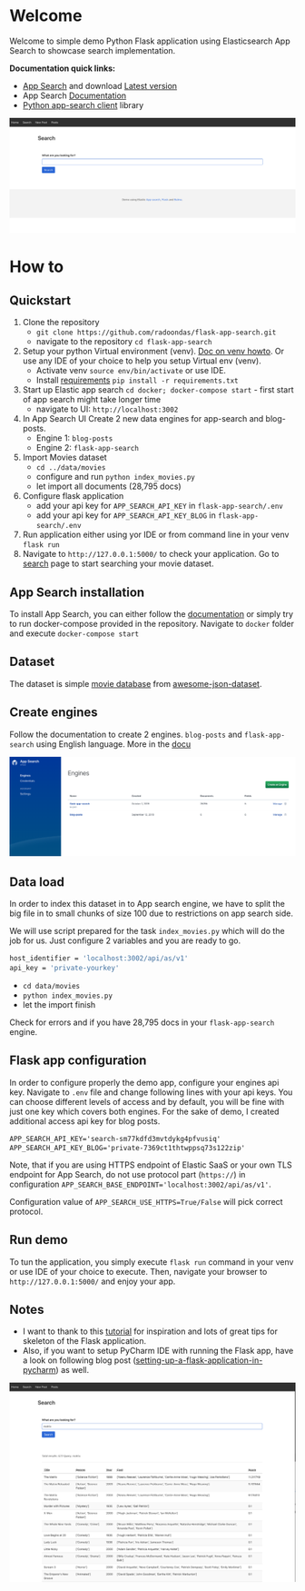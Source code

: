 # Welcome
Welcome to simple demo Python Flask application using Elasticsearch App Search to showcase search implementation.

**Documentation quick links:**

- [App Search](https://www.elastic.co/products/app-search) and download [Latest version](https://www.elastic.co/downloads/app-search)
- App Search [Documentation](https://swiftype.com/documentation/app-search/self-managed/overview)
- [Python app-search client](https://github.com/elastic/app-search-python) library

![Search app](docs/img/search-app_1.png)

# How to

## Quickstart
1. Clone the repository
    - `git clone https://github.com/radoondas/flask-app-search.git` 
    - navigate to the repository `cd flask-app-search`
2. Setup your python Virtual environment (venv). [Doc on venv howto](https://packaging.python.org/guides/installing-using-pip-and-virtual-environments). Or use any IDE of your choice to help you setup Virtual env (venv).
    - Activate venv `source env/bin/activate` or use IDE.
    - Install [requirements](requirements.txt) `pip install -r requirements.txt`
3. Start up Elastic app search `cd docker; docker-compose start` - first start of app search might take longer time
    - navigate to UI: `http://localhost:3002`
4. In App Search UI Create 2 new data engines for app-search and blog-posts.
    - Engine 1: `blog-posts`
    - Engine 2: `flask-app-search`
5. Import Movies dataset 
    - `cd ../data/movies`
    - configure and run `python index_movies.py`
    - let import all documents (28,795 docs)
6. Configure flask application
    - add your api key for `APP_SEARCH_API_KEY` in `flask-app-search/.env`
    - add your api key for `APP_SEARCH_API_KEY_BLOG` in `flask-app-search/.env`
7. Run application either using yor IDE or from command line in your venv `flask run`
8. Navigate to `http://127.0.0.1:5000/` to check your application. Go to [search](http://127.0.0.1:5000/search) page to start searching your movie dataset.

## App Search installation
To install App Search, you can either follow the [documentation](https://swiftype.com/documentation/app-search/self-managed/installation) or simply try to run docker-compose provided in the repository.
Navigate to `docker` folder and execute `docker-compose start`

## Dataset
The dataset is simple [movie database](https://raw.githubusercontent.com/prust/wikipedia-movie-data/master/movies.json) 
from [awesome-json-dataset](https://github.com/jdorfman/awesome-json-datasets#movies).

## Create engines
Follow the documentation to create 2 engines. `blog-posts` and `flask-app-search` using English language.
More in the [docu](https://swiftype.com/documentation/app-search/getting-started#engine)

![List of engines](docs/img/engines.png)

## Data load
In order to index this dataset in to App search engine, we have to split the big file in to small chunks of size 100 due 
to restrictions on app search side. 

We will use script prepared for the task `index_movies.py` which will do the job for us. Just configure 2 variables and you are ready to go.
```bash
host_identifier = 'localhost:3002/api/as/v1'
api_key = 'private-yourkey'
```
- `cd data/movies`
- `python index_movies.py`
- let the import finish

Check for errors and if you have 28,795 docs in your `flask-app-search` engine.

## Flask app configuration
In order to configure properly the demo app, configure your engines api key. Navigate to `.env` file and change 
following lines with your api keys. You can choose different levels of access and by default, you will be fine with just 
one key which covers both engines. For the sake of demo, I created additional access api key for blog posts. 
```
APP_SEARCH_API_KEY='search-sm77kdfd3mvtdykg4pfvusiq'
APP_SEARCH_API_KEY_BLOG='private-7369ct1thtwppsq73s122zip'
```
Note, that if you are using HTTPS endpoint of Elastic SaaS or your own TLS endpoint for App Search, do not use protocol part (`https://`)
in configuration `APP_SEARCH_BASE_ENDPOINT='localhost:3002/api/as/v1'`. 

Configuration value of `APP_SEARCH_USE_HTTPS=True/False` will pick correct protocol.

## Run demo
To tun the application, you simply execute `flask run` command in your venv or use IDE of your choice to execute.
Then, navigate your browser to `http://127.0.0.1:5000/` and enjoy your app.

## Notes
- I want to thank to this [tutorial](https://blog.miguelgrinberg.com/post/the-flask-mega-tutorial-part-i-hello-world) for inspiration and lots of great tips for skeleton of the Flask application.
- Also, if you want to setup PyCharm IDE with running the Flask app, have a look on following blog post ([setting-up-a-flask-application-in-pycharm](https://blog.miguelgrinberg.com/post/setting-up-a-flask-application-in-pycharm)) as well.  

![Search app with results](docs/img/search-app_2.png)